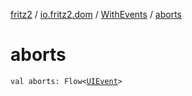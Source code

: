 [fritz2](../../index.md) / [io.fritz2.dom](../index.md) / [WithEvents](index.md) / [aborts](./aborts.md)

# aborts

`val aborts: Flow<`[`UIEvent`](https://kotlinlang.org/api/latest/jvm/stdlib/org.w3c.dom.events/-u-i-event/index.html)`>`